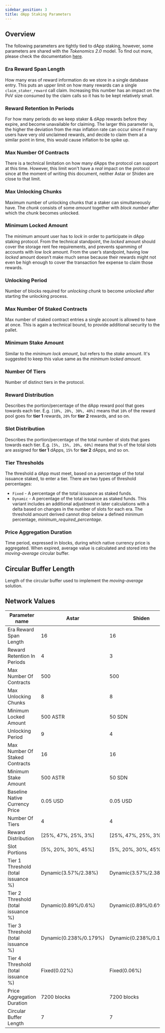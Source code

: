 ```yaml
---
sidebar_position: 3
title: dApp Staking Parameters
---
```


## Overview

The following parameters are tightly tied to dApp staking, however, some parameters are shared with the _Tokenomics 2.0_ model.
To find out more, please check the documentation [here](/docs/learn/tokenomics2/Inflation/).

### Era Reward Span Length

How many eras of reward information do we store in a single database entry.
This puts an upper limit on how many rewards can a single `claim_staker_reward` call claim.
Increasing this number has an impact on the PoV size consumed by the claim calls so it has to be kept relatively small.

### Reward Retention In Periods

For how many periods do we keep staker & dApp rewards before they expire, and become unavailable for claiming.
The larger this parameter is, the higher the deviation from the max inflation rate can occur since if many users have very old unclaimed rewards, and decide to claim them at a similar point in time, this would cause inflation to be spike up.

### Max Number Of Contracts

There is a technical limitation on how many dApps the protocol can support at this time.
However, this limit won't have a _real_ impact on the protocol since at the moment of writing this document, neither Astar or Shiden are close to that limit.

### Max Unlocking Chunks

Maximum number of unlocking chunks that a staker can simultaneously have.
The _chunk_ consists of some _amount_ together with _block number_ after which the chunk becomes unlocked.

### Minimum Locked Amount

The minimum amount user has to _lock_ in order to participate in dApp staking protocol.
From the technical standpoint, the _locked_ amount should cover the storage rent fee requirements, and prevents spamming of accounts with low _lock_ amount.
From the user’s standpoint, having low _locked_ amount doesn’t make much sense because their rewards might not even be high enough to cover the transaction fee expense to claim those rewards.

### Unlocking Period

Number of blocks required for _unlocking chunk_ to become _unlocked_ after starting the unlocking process.

### Max Number Of Staked Contracts

Max number of staked contract entries a single account is allowed to have at once.
This is again a technical bound, to provide additional security to the pallet.

### Minimum Stake Amount

Similar to the _minimum lock amount_, but refers to the _stake_ amount.
It's suggested to keep this value same as the _minimum locked amount_.

### Number Of Tiers

Number of distinct tiers in the protocol.

### Reward Distribution

Describes the portion/percentage of the dApp reward pool that goes towards each tier.
E.g. `[10%, 20%, 30%, 40%]` means that `10%` of the reward pool goes for **tier 1** rewards, `20%` for **tier 2** rewards, and so on.

### Slot Distribution

Describes the portion/percentage of the total number of slots that goes towards each tier.
E.g. `[5%, 15%, 20%, 60%]` means that `5%` of the total slots are assigned for **tier 1** dApps, `15%` for **tier 2** dApps, and so on.

### Tier Thresholds

The threshold a dApp must meet, based on a percentage of the total issuance staked, to enter a tier.
There are two types of threshold percentages:

* `Fixed` - A percentage of the total issuance as staked funds.
* `Dynamic` - A percentage of the total issuance as staked funds. This variant includes an additional adjustment in later calculations with a delta based on changes in the number of slots for each era. The threshold amount derived cannot drop below a defined minimum percentage, *minimum_required_percentage*.

### Price Aggregation Duration

Time period, expressed in blocks, during which native currency price is aggregated. When expired, average value is calculated and stored into the _moving-average_ circular buffer.

## Circular Buffer Length

Length of the circular buffer used to implement the _moving-average_ solution.

## Network Values

| Parameter name                      | Astar                  | Shiden                 | Shibuya                    |
| ----------------------------------- | ---------------------- | ---------------------- | -------------------------- |
| Era Reward Span Length              | 16                     | 16                     | 16                         |
| Reward Retention In Periods         | 4                      | 3                      | 2                          |
| Max Number Of Contracts             | 500                    | 500                    | 500                        |
| Max Unlocking Chunks                | 8                      | 8                      | 8                          |
| Minimum Locked Amount               | 500 ASTR               | 50 SDN                 | 5 SBY                      |
| Unlocking Period                    | 9                      | 4                      | 4                          |
| Max Number Of Staked Contracts      | 16                     | 16                     | 8                          |
| Minimum Stake Amount                | 500 ASTR               | 50 SDN                 | 5 SBY                      |
| Baseline Native Currency Price      | 0.05 USD               | 0.05 USD               | 0.05 USD (mock)            |
| Number Of Tiers                     | 4                      | 4                      | 4                          |
| Reward Distribution                 | [25%, 47%, 25%, 3%]    | [25%, 47%, 25%, 3%]    | [40%, 30%, 20%, 10%]       |
| Slot Portions                       | [5%, 20%, 30%, 45%]    | [5%, 20%, 30%, 45%]    | [10%, 20%, 30%, 40%]       |
| Tier 1 Threshold (total issuance %) | Dynamic(3.57%/2.38%)   | Dynamic(3.57%/2.38%)   | Dynamic(0.0020%/0.0017%)   |
| Tier 2 Threshold (total issuance %) | Dynamic(0.89%/0.6%)    | Dynamic(0.89%/0.6%)    | Dynamic(0.0013%/0.0010%)   |
| Tier 3 Threshold (total issuance %) | Dynamic(0.238%/0.179%) | Dynamic(0.238%/0.179%) | Dynamic(0.00054%/0.00034%) |
| Tier 4 Threshold (total issuance %) | Fixed(0.02%)           | Fixed(0.06%)           | Fixed(0.00014%)            |
| Price Aggregation Duration          | 7200 blocks            | 7200 blocks            | 7200 blocks                |
| Circular Buffer Length              | 7                      | 7                      | 7                          |
